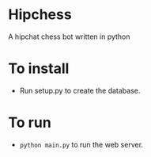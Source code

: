 Hipchess
========

A hipchat chess bot written in python

# To install
* Run setup.py to create the database.

# To run
* `python main.py` to run the web server.
